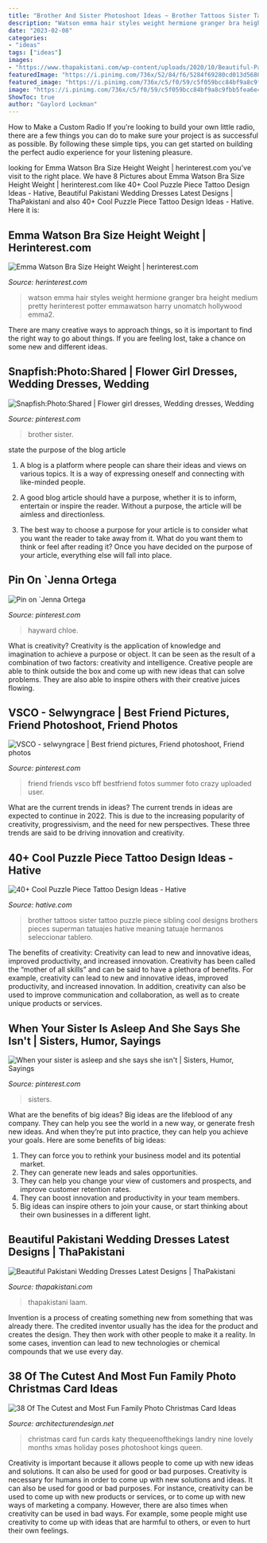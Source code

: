```yaml
---
title: "Brother And Sister Photoshoot Ideas ~ Brother Tattoos Sister Tattoo Puzzle Piece Sibling Cool Designs Brothers Pieces Superman Tatuajes Hative Meaning Tatuaje Hermanos Seleccionar Tablero"
description: "Watson emma hair styles weight hermione granger bra height medium pretty herinterest potter emmawatson harry unomatch hollywood emma2"
date: "2023-02-08"
categories:
- "ideas"
tags: ["ideas"]
images:
- "https://www.thapakistani.com/wp-content/uploads/2020/10/Beautiful-Pakistani-Wedding-Dresses-Latest-Designs-3.jpg"
featuredImage: "https://i.pinimg.com/736x/52/84/f6/5284f69280cd013d5680b295c30a2b86--brother-sister-photo-gifts.jpg"
featured_image: "https://i.pinimg.com/736x/c5/f0/59/c5f059bcc84bf9a8c9fbb5fea6e4986e.jpg"
image: "https://i.pinimg.com/736x/c5/f0/59/c5f059bcc84bf9a8c9fbb5fea6e4986e.jpg"
ShowToc: true
author: "Gaylord Lockman"
---
```



How to Make a Custom Radio
If you're looking to build your own little radio, there are a few things you can do to make sure your project is as successful as possible. By following these simple tips, you can get started on building the perfect audio experience for your listening pleasure.

	

		
looking for Emma Watson Bra Size Height Weight | herinterest.com you've visit to the right place. We have 8 Pictures about Emma Watson Bra Size Height Weight | herinterest.com like 40+ Cool Puzzle Piece Tattoo Design Ideas - Hative, Beautiful Pakistani Wedding Dresses Latest Designs | ThaPakistani and also 40+ Cool Puzzle Piece Tattoo Design Ideas - Hative. Here it is:
		
    
## Emma Watson Bra Size Height Weight | Herinterest.com

<img loading=lazy src="http://www.herinterest.com/wp-content/uploads/2014/08/emma2.jpg" onerror="this.onerror=null;this.src='https://tse1.mm.bing.net/th?id=OIP.PDkb2ua_5rBfEEgn4mkTYgHaLz&amp;pid=15.1';" alt="Emma Watson Bra Size Height Weight | herinterest.com">

_Source: herinterest.com_

>watson emma hair styles weight hermione granger bra height medium pretty herinterest potter emmawatson harry unomatch hollywood emma2. 

	

There are many creative ways to approach things, so it is important to find the right way to go about things. If you are feeling lost, take a chance on some new and different ideas.

    
## Snapfish:Photo:Shared | Flower Girl Dresses, Wedding Dresses, Wedding

<img loading=lazy src="https://i.pinimg.com/736x/52/84/f6/5284f69280cd013d5680b295c30a2b86--brother-sister-photo-gifts.jpg" onerror="this.onerror=null;this.src='https://tse3.mm.bing.net/th?id=OIP.9o2YSKXCj6n8gTZLde20zgHaKa&amp;pid=15.1';" alt="Snapfish:Photo:Shared | Flower girl dresses, Wedding dresses, Wedding">

_Source: pinterest.com_

>brother sister. 

	

state the purpose of the blog article
1. A blog is a platform where people can share their ideas and views on various topics. It is a way of expressing oneself and connecting with like-minded people.
2. A good blog article should have a purpose, whether it is to inform, entertain or inspire the reader. Without a purpose, the article will be aimless and directionless.

3. The best way to choose a purpose for your article is to consider what you want the reader to take away from it. What do you want them to think or feel after reading it? Once you have decided on the purpose of your article, everything else will fall into place.

    
## Pin On `Jenna Ortega

<img loading=lazy src="https://i.pinimg.com/736x/c5/f0/59/c5f059bcc84bf9a8c9fbb5fea6e4986e.jpg" onerror="this.onerror=null;this.src='https://tse1.mm.bing.net/th?id=OIP.ucyEBayR7T2u8bqSuImnBQHaHl&amp;pid=15.1';" alt="Pin on `Jenna Ortega">

_Source: pinterest.com_

>hayward chloe. 

	

What is creativity?
Creativity is the application of knowledge and imagination to achieve a purpose or object. It can be seen as the result of a combination of two factors: creativity and intelligence. Creative people are able to think outside the box and come up with new ideas that can solve problems. They are also able to inspire others with their creative juices flowing.

    
## VSCO - Selwyngrace | Best Friend Pictures, Friend Photoshoot, Friend Photos

<img loading=lazy src="https://i.pinimg.com/736x/98/e8/f2/98e8f234744e728bd3dab113b55806a6.jpg" onerror="this.onerror=null;this.src='https://tse1.mm.bing.net/th?id=OIP.aZ3lh94D9WWkg1jdL3U7rwHaJ4&amp;pid=15.1';" alt="VSCO - selwyngrace | Best friend pictures, Friend photoshoot, Friend photos">

_Source: pinterest.com_

>friend friends vsco bff bestfriend fotos summer foto crazy uploaded user. 

	

What are the current trends in ideas?
The current trends in ideas are expected to continue in 2022. This is due to the increasing popularity of creativity, progressivism, and the need for new perspectives. These three trends are said to be driving innovation and creativity.

    
## 40+ Cool Puzzle Piece Tattoo Design Ideas - Hative

<img loading=lazy src="https://hative.com/wp-content/uploads/2014/03/puzzle-piece-tattoos/13-sibling-tattoo-for-brother.jpg" onerror="this.onerror=null;this.src='https://tse1.mm.bing.net/th?id=OIP.CBEpLpPSjLVeMog8dlKigwHaNG&amp;pid=15.1';" alt="40+ Cool Puzzle Piece Tattoo Design Ideas - Hative">

_Source: hative.com_

>brother tattoos sister tattoo puzzle piece sibling cool designs brothers pieces superman tatuajes hative meaning tatuaje hermanos seleccionar tablero. 

	

The benefits of creativity: Creativity can lead to new and innovative ideas, improved productivity, and increased innovation.
Creativity has been called the “mother of all skills” and can be said to have a plethora of benefits. For example, creativity can lead to new and innovative ideas, improved productivity, and increased innovation. In addition, creativity can also be used to improve communication and collaboration, as well as to create unique products or services.

    
## When Your Sister Is Asleep And She Says She Isn&#039;t | Sisters, Humor, Sayings

<img loading=lazy src="https://i.pinimg.com/736x/c4/93/e0/c493e0da10a11989a80b26dde90cba8d.jpg" onerror="this.onerror=null;this.src='https://tse3.mm.bing.net/th?id=OIP.j_yRN7JzzQ1x6sXAowchPQHaJ3&amp;pid=15.1';" alt="When your sister is asleep and she says she isn&#039;t | Sisters, Humor, Sayings">

_Source: pinterest.com_

>sisters. 

	

What are the benefits of big ideas?
Big ideas are the lifeblood of any company. They can help you see the world in a new way, or generate fresh new ideas. And when they’re put into practice, they can help you achieve your goals. Here are some benefits of big ideas: 
1. They can force you to rethink your business model and its potential market.
2. They can generate new leads and sales opportunities.
3. They can help you change your view of customers and prospects, and improve customer retention rates. 
4. They can boost innovation and productivity in your team members. 
5. Big ideas can inspire others to join your cause, or start thinking about their own businesses in a different light. 

    
## Beautiful Pakistani Wedding Dresses Latest Designs | ThaPakistani

<img loading=lazy src="https://www.thapakistani.com/wp-content/uploads/2020/10/Beautiful-Pakistani-Wedding-Dresses-Latest-Designs-3.jpg" onerror="this.onerror=null;this.src='https://tse3.mm.bing.net/th?id=OIP.sAilIZg_-6fOKdFmk8_kzQHaKX&amp;pid=15.1';" alt="Beautiful Pakistani Wedding Dresses Latest Designs | ThaPakistani">

_Source: thapakistani.com_

>thapakistani laam. 

	

Invention is a process of creating something new from something that was already there. The credited inventor usually has the idea for the product and creates the design. They then work with other people to make it a reality. In some cases, invention can lead to new technologies or chemical compounds that we use every day.

    
## 38 Of The Cutest And Most Fun Family Photo Christmas Card Ideas

<img loading=lazy src="http://www.woohome.com/wp-content/uploads/2014/12/family-christmas-card-ideas-34.jpg" onerror="this.onerror=null;this.src='https://tse4.mm.bing.net/th?id=OIP.-xqVDXphzHr1UOdchOjrdQHaKX&amp;pid=15.1';" alt="38 Of The Cutest and Most Fun Family Photo Christmas Card Ideas">

_Source: architecturendesign.net_

>christmas card fun cards katy thequeenofthekings landry nine lovely months xmas holiday poses photoshoot kings queen. 

	

Creativity is important because it allows people to come up with new ideas and solutions. It can also be used for good or bad purposes.
Creativity is necessary for humans in order to come up with new solutions and ideas. It can also be used for good or bad purposes. For instance, creativity can be used to come up with new products or services, or to come up with new ways of marketing a company. However, there are also times when creativity can be used in bad ways. For example, some people might use creativity to come up with ideas that are harmful to others, or even to hurt their own feelings.

